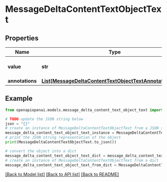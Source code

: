 # MessageDeltaContentTextObjectText


## Properties

Name | Type | Description | Notes
------------ | ------------- | ------------- | -------------
**value** | **str** | The data that makes up the text. | [optional] 
**annotations** | [**List[MessageDeltaContentTextObjectTextAnnotationsInner]**](MessageDeltaContentTextObjectTextAnnotationsInner.md) |  | [optional] 

## Example

```python
from openapiopenai.models.message_delta_content_text_object_text import MessageDeltaContentTextObjectText

# TODO update the JSON string below
json = "{}"
# create an instance of MessageDeltaContentTextObjectText from a JSON string
message_delta_content_text_object_text_instance = MessageDeltaContentTextObjectText.from_json(json)
# print the JSON string representation of the object
print(MessageDeltaContentTextObjectText.to_json())

# convert the object into a dict
message_delta_content_text_object_text_dict = message_delta_content_text_object_text_instance.to_dict()
# create an instance of MessageDeltaContentTextObjectText from a dict
message_delta_content_text_object_text_from_dict = MessageDeltaContentTextObjectText.from_dict(message_delta_content_text_object_text_dict)
```
[[Back to Model list]](../README.md#documentation-for-models) [[Back to API list]](../README.md#documentation-for-api-endpoints) [[Back to README]](../README.md)


